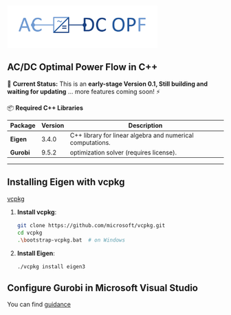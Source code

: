 <p align="left">
  <img src="OPF_cpp.png" alt="Logo" width="350">
</p>   

## AC/DC Optimal Power Flow in C++

🚀 **Current Status:** This is an **early-stage Version 0.1, Still building and waiting for updating** ... more features coming soon! ⚡

📦 **Required C++ Libraries**

| **Package** | **Version** | **Description**                                                  |
|-------------|-------------|------------------------------------------------------------------|
| **Eigen**   |  3.4.0      |  C++ library for linear algebra and numerical computations. |
| **Gurobi**  |  9.5.2       | optimization solver (requires license). |

---

## Installing Eigen with vcpkg
[vcpkg](https://github.com/microsoft/vcpkg)
1. **Install vcpkg**:
   ```bash
   git clone https://github.com/microsoft/vcpkg.git
   cd vcpkg
   .\bootstrap-vcpkg.bat  # on Windows

2. **Install Eigen**:
   ```bash
   ./vcpkg install eigen3

## Configure Gurobi in Microsoft Visual Studio
You can find [guidance](https://support.gurobi.com/hc/en-us/articles/360013194392-How-do-I-configure-a-new-Gurobi-C-project-with-Microsoft-Visual-Studio)
